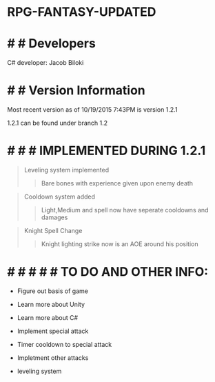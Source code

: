 # RPG-FANTASY-UPDATED

# # # Developers

C# developer: Jacob Biloki

# # # Version Information

Most recent version as of 10/19/2015 7:43PM is version 1.2.1

1.2.1 can be found under branch 1.2

# # # # IMPLEMENTED DURING 1.2.1

>Leveling system implemented
>>Bare bones with experience given upon enemy death

>Cooldown system added
>>Light,Medium and spell now have seperate cooldowns and damages

>Knight Spell Change
>>Knight lighting strike now is an AOE around his position


# # # # # # TO DO AND OTHER INFO:

* Figure out basis of game

* Learn more about Unity

* Learn more about C#

* Implement special attack

* Timer cooldown to special attack

* Impletment other attacks

* leveling system
